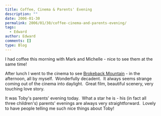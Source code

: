 ```yaml
---
title: Coffee, Cinema & Parents' Evening
description: ""
date: 2006-01-30
permalink: 2006/01/30/coffee-cinema-and-parents-evening/
tags:
  - Edward
author: Edward
comments: []
type: Blog
---
```


I had coffee this morning with Mark and Michelle - nice to see them at
the same time!

After lunch I went to the cinema to see [Brokeback Mountain][1] - in the
afternoon, all by myself.  Wonderfully decadent.  It always seems
strange coming out of the cinema into daylight.  Great film, beautiful
scenery, very touching love story.

It was Toby\'s parents\' evening today.  What a star he is - his (in
fact all three children\'s) parents\' evenings are always very
straightforward.  Lovely to have people telling me such nice things
about Toby!



[1]: https://www.imdb.com/title/tt0388795/
